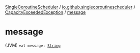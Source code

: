 [SingleCoroutineScheduler](../../index.md) / [io.github.singlecoroutinescheduler](../index.md) / [CapacityExceededException](index.md) / [message](./message.md)

# message

(JVM) `val message: `[`String`](https://kotlinlang.org/api/latest/jvm/stdlib/kotlin/-string/index.html)